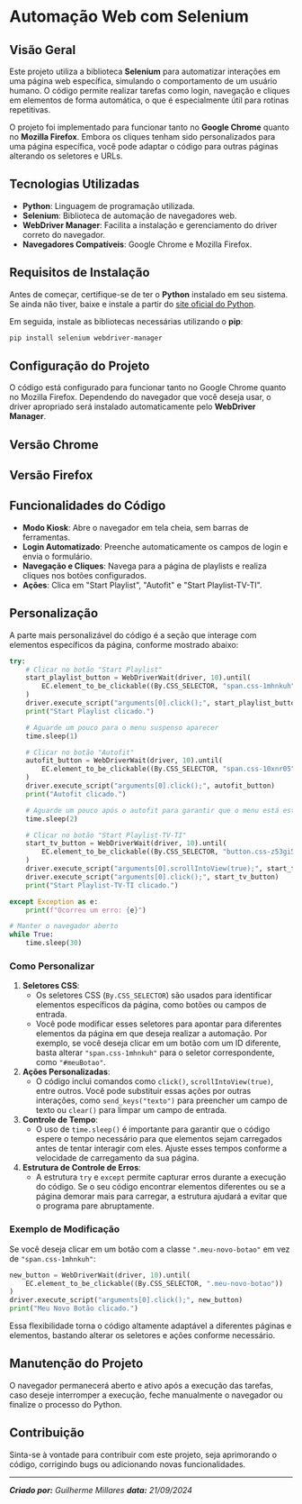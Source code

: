 # Automação Web com Selenium

## Visão Geral

Este projeto utiliza a biblioteca **Selenium** para automatizar interações em uma página web específica, simulando o comportamento de um usuário humano. O código permite realizar tarefas como login, navegação e cliques em elementos de forma automática, o que é especialmente útil para rotinas repetitivas.

O projeto foi implementado para funcionar tanto no **Google Chrome** quanto no **Mozilla Firefox**. Embora os cliques tenham sido personalizados para uma página específica, você pode adaptar o código para outras páginas alterando os seletores e URLs.

## Tecnologias Utilizadas

- **Python**: Linguagem de programação utilizada.
- **Selenium**: Biblioteca de automação de navegadores web.
- **WebDriver Manager**: Facilita a instalação e gerenciamento do driver correto do navegador.
- **Navegadores Compatíveis**: Google Chrome e Mozilla Firefox.

## Requisitos de Instalação

Antes de começar, certifique-se de ter o **Python** instalado em seu sistema. Se ainda não tiver, baixe e instale a partir do [site oficial do Python](https://www.python.org/downloads/).

Em seguida, instale as bibliotecas necessárias utilizando o **pip**:

```bash
pip install selenium webdriver-manager
```

## Configuração do Projeto

O código está configurado para funcionar tanto no Google Chrome quanto no Mozilla Firefox. Dependendo do navegador que você deseja usar, o driver apropriado será instalado automaticamente pelo **WebDriver Manager**.

## Versão Chrome

## Versão Firefox


## Funcionalidades do Código

- **Modo Kiosk**: Abre o navegador em tela cheia, sem barras de ferramentas.
- **Login Automatizado**: Preenche automaticamente os campos de login e envia o formulário.
- **Navegação e Cliques**: Navega para a página de playlists e realiza cliques nos botões configurados.
- **Ações**: Clica em "Start Playlist", "Autofit" e "Start Playlist-TV-TI".

## Personalização

A parte mais personalizável do código é a seção que interage com elementos específicos da página, conforme mostrado abaixo:

```python
try:
    # Clicar no botão "Start Playlist"
    start_playlist_button = WebDriverWait(driver, 10).until(
        EC.element_to_be_clickable((By.CSS_SELECTOR, "span.css-1mhnkuh"))
    )
    driver.execute_script("arguments[0].click();", start_playlist_button)
    print("Start Playlist clicado.")

    # Aguarde um pouco para o menu suspenso aparecer
    time.sleep(1)

    # Clicar no botão "Autofit"
    autofit_button = WebDriverWait(driver, 10).until(
        EC.element_to_be_clickable((By.CSS_SELECTOR, "span.css-10xnr05"))
    )
    driver.execute_script("arguments[0].click();", autofit_button)
    print("Autofit clicado.")

    # Aguarde um pouco após o autofit para garantir que o menu está estável
    time.sleep(2)

    # Clicar no botão "Start Playlist-TV-TI"
    start_tv_button = WebDriverWait(driver, 10).until(
        EC.element_to_be_clickable((By.CSS_SELECTOR, "button.css-z53gi5-button span.css-1mhnkuh"))
    )
    driver.execute_script("arguments[0].scrollIntoView(true);", start_tv_button)
    driver.execute_script("arguments[0].click();", start_tv_button)
    print("Start Playlist-TV-TI clicado.")

except Exception as e:
    print(f"Ocorreu um erro: {e}")

# Manter o navegador aberto
while True:
    time.sleep(30)

```

### Como Personalizar

1. **Seletores CSS**:
    - Os seletores CSS (`By.CSS_SELECTOR`) são usados para identificar elementos específicos da página, como botões ou campos de entrada.
    - Você pode modificar esses seletores para apontar para diferentes elementos da página em que deseja realizar a automação. Por exemplo, se você deseja clicar em um botão com um ID diferente, basta alterar `"span.css-1mhnkuh"` para o seletor correspondente, como `"#meuBotao"`.
2. **Ações Personalizadas**:
    - O código inclui comandos como `click()`, `scrollIntoView(true)`, entre outros. Você pode substituir essas ações por outras interações, como `send_keys("texto")` para preencher um campo de texto ou `clear()` para limpar um campo de entrada.
3. **Controle de Tempo**:
    - O uso de `time.sleep()` é importante para garantir que o código espere o tempo necessário para que elementos sejam carregados antes de tentar interagir com eles. Ajuste esses tempos conforme a velocidade de carregamento da sua página.
4. **Estrutura de Controle de Erros**:
    - A estrutura `try` e `except` permite capturar erros durante a execução do código. Se o seu código encontrar elementos diferentes ou se a página demorar mais para carregar, a estrutura ajudará a evitar que o programa pare abruptamente.

### Exemplo de Modificação

Se você deseja clicar em um botão com a classe `".meu-novo-botao"` em vez de `"span.css-1mhnkuh"`:

```python
new_button = WebDriverWait(driver, 10).until(
    EC.element_to_be_clickable((By.CSS_SELECTOR, ".meu-novo-botao"))
)
driver.execute_script("arguments[0].click();", new_button)
print("Meu Novo Botão clicado.")

```

Essa flexibilidade torna o código altamente adaptável a diferentes páginas e elementos, bastando alterar os seletores e ações conforme necessário.

## Manutenção do Projeto

O navegador permanecerá aberto e ativo após a execução das tarefas, caso deseje interromper a execução, feche manualmente o navegador ou finalize o processo do Python.

## Contribuição

Sinta-se à vontade para contribuir com este projeto, seja aprimorando o código, corrigindo bugs ou adicionando novas funcionalidades.

---

***Criado por:** Guilherme Millares 
**data:** 21/09/2024*
